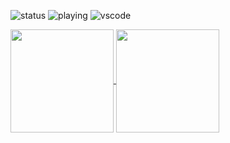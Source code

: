 ![status](https://dev.discordprofiles.me/badge/status/756614666066591836)
![playing](https://dev.discordprofiles.me/badge/playing/756614666066591836)
![vscode](https://dev.discordprofiles.me/badge/vscode/756614666066591836)

<a href="https://github.com/F1sxher/">
    <img align="center" src="https://github-readme-stats.vercel.app/api?username=F1sxher&count_private=true&show_icons=true&hide=contribs&theme=vue-dark " height="165"/>
</a>
<a href="https://github.com/F1sxher/">
    <img align="center" src="https://github-readme-stats.vercel.app/api/top-langs/?username=F1sxher&layout=compact&theme=vue-dark" height="165"/>
</a>

